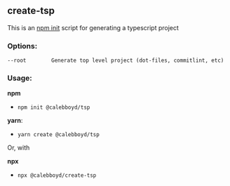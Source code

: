 ## create-tsp

This is an [npm init](https://docs.npmjs.com/cli/init) script for generating a typescript project

### Options:
```
--root        Generate top level project (dot-files, commitlint, etc)
```

### Usage:

**npm**
- `npm init @calebboyd/tsp`

**yarn**:
- `yarn create @calebboyd/tsp`

Or, with 

**npx**
- `npx @calebboyd/create-tsp`